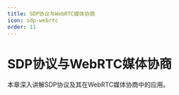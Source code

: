 ```yaml
---
title: SDP协议与WebRTC媒体协商
icon: sdp-webrtc
order: 11
---
```


# SDP协议与WebRTC媒体协商

本章深入讲解SDP协议及其在WebRTC媒体协商中的应用。
